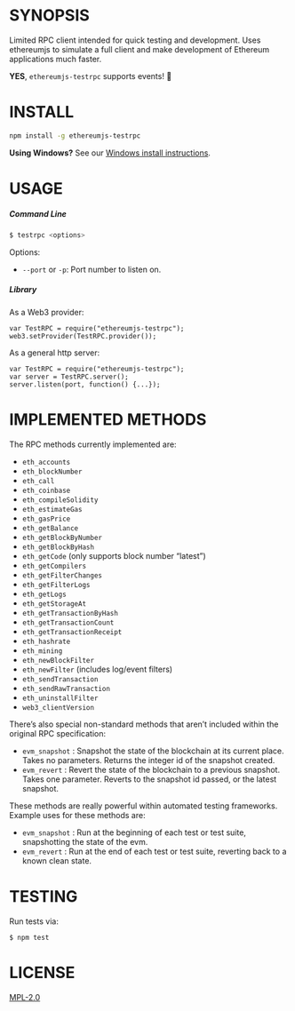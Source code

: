 # SYNOPSIS

Limited RPC client intended for quick testing and development. Uses ethereumjs to simulate a full client and make development of Ethereum applications much faster.

 **YES**, `ethereumjs-testrpc` supports events! :tada:


# INSTALL

```Bash
npm install -g ethereumjs-testrpc
```

**Using Windows?** See our [Windows install instructions](https://github.com/ethereumjs/testrpc/wiki/Installing-on-Windows).

# USAGE

##### Command Line

```Bash
$ testrpc <options>
```

Options:

* `--port` or `-p`: Port number to listen on.

##### Library

As a Web3 provider:

```
var TestRPC = require("ethereumjs-testrpc");
web3.setProvider(TestRPC.provider());
```

As a general http server:

```
var TestRPC = require("ethereumjs-testrpc");
var server = TestRPC.server();
server.listen(port, function() {...});
```

# IMPLEMENTED METHODS

The RPC methods currently implemented are:


* `eth_accounts`
* `eth_blockNumber`
* `eth_call`
* `eth_coinbase`
* `eth_compileSolidity`
* `eth_estimateGas`
* `eth_gasPrice`
* `eth_getBalance`
* `eth_getBlockByNumber`
* `eth_getBlockByHash`
* `eth_getCode` (only supports block number “latest”)
* `eth_getCompilers`
* `eth_getFilterChanges`
* `eth_getFilterLogs`
* `eth_getLogs`
* `eth_getStorageAt`
* `eth_getTransactionByHash`
* `eth_getTransactionCount`
* `eth_getTransactionReceipt`
* `eth_hashrate`
* `eth_mining`
* `eth_newBlockFilter`
* `eth_newFilter` (includes log/event filters)
* `eth_sendTransaction`
* `eth_sendRawTransaction`
* `eth_uninstallFilter`
* `web3_clientVersion`

There’s also special non-standard methods that aren’t included within the original RPC specification:

* `evm_snapshot` : Snapshot the state of the blockchain at its current place. Takes no parameters. Returns the integer id of the snapshot created.
* `evm_revert` : Revert the state of the blockchain to a previous snapshot. Takes one parameter. Reverts to the snapshot id passed, or the latest snapshot.

These methods are really powerful within automated testing frameworks. Example uses for these methods are:

* `evm_snapshot` : Run at the beginning of each test or test suite, snapshotting the state of the evm.
* `evm_revert` : Run at the end of each test or test suite, reverting back to a known clean state.

# TESTING

Run tests via:

```
$ npm test
```

# LICENSE
[MPL-2.0](https://tldrlegal.com/license/mozilla-public-license-2.0-(mpl-2))
